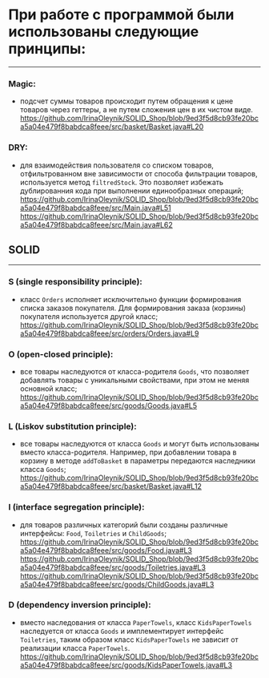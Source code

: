 # При работе с программой были использованы следующие принципы:
___
### Magic: 
- подсчет суммы товаров происходит путем обращения к цене товаров через геттеры, а не путем сложения цен в их чистом виде.
  https://github.com/IrinaOleynik/SOLID_Shop/blob/9ed3f5d8cb93fe20bca5a04e479f8babdca8feee/src/basket/Basket.java#L20
  
### DRY: 
-  для взаимодействия пользователя со списком товаров, отфильтрованном вне зависимости от способа фильтрации товаров, используется метод `filtredStock`.  Это позволяет избежать дублированния кода при выполнении единообразных операций;
https://github.com/IrinaOleynik/SOLID_Shop/blob/9ed3f5d8cb93fe20bca5a04e479f8babdca8feee/src/Main.java#L51
https://github.com/IrinaOleynik/SOLID_Shop/blob/9ed3f5d8cb93fe20bca5a04e479f8babdca8feee/src/Main.java#L62

## SOLID
___
### S (single responsibility principle): 
- класс ` Orders ` исполняет исключительно функции формирования списка заказов покупателя. Для формирования заказа (корзины) покупателя используется другой класс;
https://github.com/IrinaOleynik/SOLID_Shop/blob/9ed3f5d8cb93fe20bca5a04e479f8babdca8feee/src/orders/Orders.java#L9

### O (open-closed principle): 
- все товары наследуются от класса-родителя `Goods`, что позволяет добавлять товары с уникальными свойствами, при этом не меняя основной класс;
https://github.com/IrinaOleynik/SOLID_Shop/blob/9ed3f5d8cb93fe20bca5a04e479f8babdca8feee/src/goods/Goods.java#L5

### L (Liskov substitution principle): 
- все товары наследуются от класса `Goods` и могут быть использованы вместо класса-родителя. Например, при добавлении товара в корзину в методе `addToBasket` в параметры передаются наследники класса `Goods`;
https://github.com/IrinaOleynik/SOLID_Shop/blob/9ed3f5d8cb93fe20bca5a04e479f8babdca8feee/src/basket/Basket.java#L12

### I (interface segregation principle): 
- для товаров различных категорий были созданы различные интерфейсы: `Food`, `Toiletries` и `ChildGoods`;
https://github.com/IrinaOleynik/SOLID_Shop/blob/9ed3f5d8cb93fe20bca5a04e479f8babdca8feee/src/goods/Food.java#L3
https://github.com/IrinaOleynik/SOLID_Shop/blob/9ed3f5d8cb93fe20bca5a04e479f8babdca8feee/src/goods/Toiletries.java#L3
https://github.com/IrinaOleynik/SOLID_Shop/blob/9ed3f5d8cb93fe20bca5a04e479f8babdca8feee/src/goods/ChildGoods.java#L3

### D (dependency inversion principle):
- вместо наследования от  класса `PaperTowels`, класс `KidsPaperTowels` наследуется от класса `Goods` и имплементирует интерфейс `Toiletries`, таким образом класс `KidsPaperTowels` не зависит от реализации класса `PaperTowels`.
https://github.com/IrinaOleynik/SOLID_Shop/blob/9ed3f5d8cb93fe20bca5a04e479f8babdca8feee/src/goods/KidsPaperTowels.java#L3
